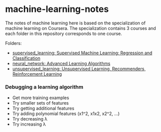 # machine-learning-notes

The notes of machine learning here is based on the specialization of machine learning on Coursera.
The specialization contains 3 courses and each folder in this repository corresponds to one course.

Folders:

- [supervised_learning: Supervised Machine Learning: Regression and Classification](https://www.coursera.org/learn/machine-learning)
- [neural_network: Advanced Learning Algorithms](https://www.coursera.org/learn/advanced-learning-algorithms/home)
- [unsupervised_learning: Unsupervised Learning, Recommenders, Reinforcement Learning](https://www.coursera.org/learn/unsupervised-learning-recommenders-reinforcement-learning)


### Debugging a learning algorithm

- Get more training examples
- Try smaller sets of features
- Try getting additional features
- Try adding polynomial features (x1^2, x1x2, x2^2, ...)
- Try decreasing λ
- Try increasing λ
